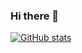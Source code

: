### Hi there 👋

[![GitHub stats](https://github-readme-stats.vercel.app/api?username=thcoelho&count_private=true&show_icons=true&theme=radical)](https://github.com/thcoelho/github-readme-stats)

<!--
**thcoelho/thcoelho** is a ✨ _special_ ✨ repository because its `README.md` (this file) appears on your GitHub profile.

Here are some ideas to get you started:

- 🔭 I’m currently working on ...
- 🌱 I’m currently learning ...
- 👯 I’m looking to collaborate on ...
- 🤔 I’m looking for help with ...
- 💬 Ask me about ...
- 📫 How to reach me: ...
- 😄 Pronouns: ...
- ⚡ Fun fact: ...
-->
